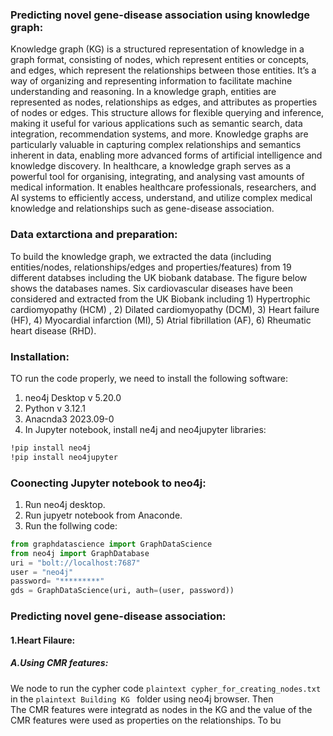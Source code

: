 ### Predicting novel gene-disease association using knowledge graph:
Knowledge graph (KG) is a structured representation of knowledge in a graph format, consisting of nodes, which represent entities or concepts, and edges, which represent the relationships between those entities. It’s a way of organizing and representing information to facilitate machine understanding and reasoning. In a knowledge graph, entities are represented as nodes, relationships as edges, and attributes as properties of nodes or edges. This structure allows for flexible querying and inference, making it useful for various applications such as semantic search, data integration, recommendation systems, and more. Knowledge graphs are particularly valuable in capturing complex relationships and semantics inherent in data, enabling more advanced forms of artificial intelligence and knowledge discovery. In healthcare, a knowledge graph serves as a powerful tool for organising, integrating, and analysing vast amounts of medical information. It enables healthcare professionals, researchers, and AI systems to efficiently access, understand, and utilize complex medical knowledge and relationships such as gene-disease association. 

### Data extarctiona and preparation:
To build the knowledge graph, we extracted the data (including entities/nodes, relationships/edges and properties/features) from 19 different databses including the UK biobank database. The figure below shows the databases names. Six cardiovascular diseases have been considered and extracted from the UK Biobank including 1) Hypertrophic cardiomyopathy (HCM) , 2) Dilated cardiomyopathy (DCM), 3) Heart failure (HF), 4) Myocardial infarction (MI), 5) Atrial fibrillation (AF), 6) Rheumatic heart disease (RHD).
<br/>
### Installation:
TO run the code properly, we need to install the following software:
<br/>
1. neo4j Desktop v 5.20.0
2. Python v 3.12.1
3. Anacnda3 2023.09-0
4. In Jupyter notebook, install ne4j and neo4jupyter libraries:
   
```bash
!pip install neo4j
!pip install neo4jupyter
```
### Coonecting Jupyter notebook to neo4j:
1. Run neo4j desktop.
2. Run jupyetr notebook from Anaconde.
3. Run the follwing code:
 ```python
from graphdatascience import GraphDataScience
from neo4j import GraphDatabase
uri = "bolt://localhost:7687"
user = "neo4j"
password= "*********"
gds = GraphDataScience(uri, auth=(user, password))

```

### Predicting novel gene-disease association:
#### 1.Heart Filaure:
##### A.Using CMR features:
We node to run the cypher code ```plaintext cypher_for_creating_nodes.txt ``` in the ```plaintext Building KG ``` folder using neo4j browser. Then  
The CMR features were integratd as nodes in the KG and the value of the CMR features were used as properties on the relationships. To bu 
